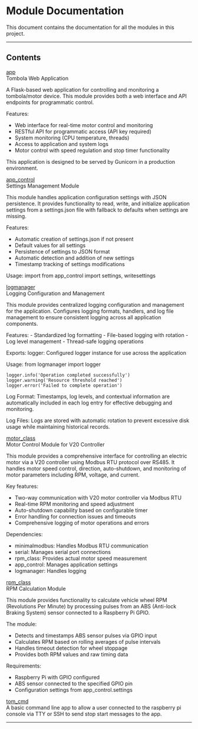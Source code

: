 # Module Documentation


This document contains the documentation for all the modules in this project.

---

## Contents


[app](./app.md)  
Tombola Web Application

A Flask-based web application for controlling and monitoring a tombola/motor device.
This module provides both a web interface and API endpoints for programmatic control.

Features:
- Web interface for real-time motor control and monitoring
- RESTful API for programmatic access (API key required)
- System monitoring (CPU temperature, threads)
- Access to application and system logs
- Motor control with speed regulation and stop timer functionality

This application is designed to be served by Gunicorn in a production environment.

[app_control](./app_control.md)  
Settings Management Module

This module handles application configuration settings with JSON persistence.
It provides functionality to read, write, and initialize application settings
from a settings.json file with fallback to defaults when settings are missing.

Features:
- Automatic creation of settings.json if not present
- Default values for all settings
- Persistence of settings to JSON format
- Automatic detection and addition of new settings
- Timestamp tracking of settings modifications

Usage:
    import from app_control import settings, writesettings

[logmanager](./logmanager.md)  
Logging Configuration and Management

This module provides centralized logging configuration and management for the application.
Configures logging formats, handlers, and log file management to ensure consistent
logging across all application components.

Features:
    - Standardized log formatting
    - File-based logging with rotation
    - Log level management
    - Thread-safe logging operations

Exports:
    logger: Configured logger instance for use across the application

Usage:
    from logmanager import logger

    logger.info('Operation completed successfully')
    logger.warning('Resource threshold reached')
    logger.error('Failed to complete operation')

Log Format:
    Timestamps, log levels, and contextual information are automatically included
    in each log entry for effective debugging and monitoring.

Log Files:
    Logs are stored with automatic rotation to prevent excessive disk usage
    while maintaining historical records.

[motor_class](./motor_class.md)  
Motor Control Module for V20 Controller

This module provides a comprehensive interface for controlling an electric motor via a V20 controller
using Modbus RTU protocol over RS485. It handles motor speed control, direction, auto-shutdown,
and monitoring of motor parameters including RPM, voltage, and current.

Key features:
- Two-way communication with V20 motor controller via Modbus RTU
- Real-time RPM monitoring and speed adjustment
- Auto-shutdown capability based on configurable timer
- Error handling for connection issues and timeouts
- Comprehensive logging of motor operations and errors

Dependencies:
- minimalmodbus: Handles Modbus RTU communication
- serial: Manages serial port connections
- rpm_class: Provides actual motor speed measurement
- app_control: Manages application settings
- logmanager: Handles logging

[rpm_class](./rpm_class.md)  
RPM Calculation Module

This module provides functionality to calculate vehicle wheel RPM (Revolutions Per Minute)
by processing pulses from an ABS (Anti-lock Braking System) sensor connected to a Raspberry Pi GPIO.

The module:
- Detects and timestamps ABS sensor pulses via GPIO input
- Calculates RPM based on rolling averages of pulse intervals
- Handles timeout detection for wheel stoppage
- Provides both RPM values and raw timing data

Requirements:
- Raspberry Pi with GPIO configured
- ABS sensor connected to the specified GPIO pin
- Configuration settings from app_control.settings

[tom_cmd](./tom_cmd.md)  
A basic command line app to allow a user connected to the raspberry pi console via TTY or SSH
to send stop start messages to the app.


---

